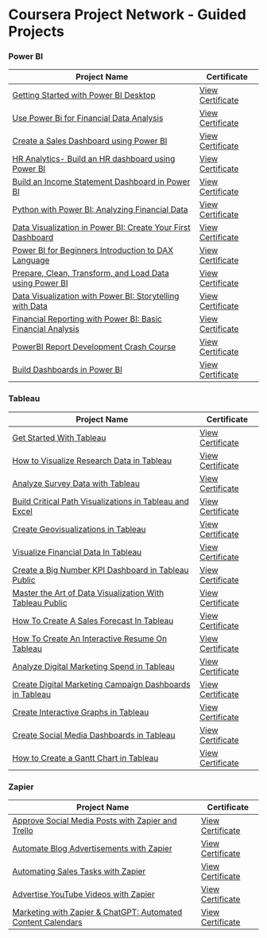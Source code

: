 # Coursera Project Network - Guided Projects

### Power BI

| Project Name                                                | Certificate                                               |
|------------------------------------------------------------|-----------------------------------------------------------|
| [Getting Started with Power BI Desktop](https://www.coursera.org/projects/power-bi-desktop) | [View Certificate](https://coursera.org/share/c8e16eba6e795e3361faa83b90c33db6) |
| [Use Power Bi for Financial Data Analysis](https://www.coursera.org/projects/use-power-bi-for-financial-data-analysis-project) | [View Certificate](https://coursera.org/share/62e46d9290f811a88f3dd8a00200237e) |
| [Create a Sales Dashboard using Power BI](https://www.coursera.org/projects/create-sales-dashboard-using-power-bi) | [View Certificate](https://coursera.org/share/96bee138ec98dd7fae29c140cc02f1d5) |
| [HR Analytics- Build an HR dashboard using Power BI](https://www.coursera.org/projects/hr-analytics-build-hr-dashboard-using-power-bi) | [View Certificate](https://coursera.org/share/a365739d0558f90d493d2a3c43105a2a) |
| [Build an Income Statement Dashboard in Power BI](https://www.coursera.org/projects/build-an-income-statement-dashboard-in-power-bi) | [View Certificate]() |
| [Python with Power BI: Analyzing Financial Data](https://www.coursera.org/projects/python-with-power-bi-analyzing-financial-data) | [View Certificate]() |
| [Data Visualization in Power BI: Create Your First Dashboard](https://www.coursera.org/projects/data-visualization-in-power-bi-create-your-first-dashboard) | [View Certificate]() |
| [Power BI for Beginners Introduction to DAX Language](https://www.coursera.org/projects/powerbi-for-beginners-introduction-to-dax-language) | [View Certificate]() |
| [Prepare, Clean, Transform, and Load Data using Power BI](https://www.coursera.org/projects/prepare-clean-transform-and-load-data-using-powerbi) | [View Certificate]() |
| [Data Visualization with Power BI: Storytelling with Data](https://www.coursera.org/projects/data-visualization-with-power-bi-storytelling-with-data) | [View Certificate]() |
| [Financial Reporting with Power BI: Basic Financial Analysis](https://www.coursera.org/projects/financial-reporting-with-power-bi-financial-analysis) | [View Certificate]() |
| [PowerBI Report Development Crash Course](https://www.coursera.org/projects/powerbi-report-development-crash-course-wdnos) | [View Certificate]() |
| [Build Dashboards in Power BI](https://www.coursera.org/projects/build-dashboards-power-bi) | [View Certificate]() |

### Tableau

| Project Name | Certificate |
|--------------|-------------|
| [Get Started With Tableau](https://www.coursera.org/projects/get-started-tableau) | [View Certificate]() |
| [How to Visualize Research Data in Tableau](https://www.coursera.org/projects/how-visualize-research-data-tableau) | [View Certificate]() |
| [Analyze Survey Data with Tableau](https://www.coursera.org/projects/analyze-survey-data-tableau) | [View Certificate]() |
| [Build Critical Path Visualizations in Tableau and Excel](https://www.coursera.org/projects/build-critical-path-visualizations-tableau-and-excel) | [View Certificate]() |
| [Create Geovisualizations in Tableau](https://www.coursera.org/projects/create-geovisualizations-tableau) | [View Certificate]() |
| [Visualize Financial Data In Tableau](https://www.coursera.org/projects/visualize-financial-data-tableau) | [View Certificate]() |
| [Create a Big Number KPI Dashboard in Tableau Public](https://www.coursera.org/projects/create-big-number-kpi-dashboard-tableau-public) | [View Certificate]() |
| [Master the Art of Data Visualization With Tableau Public](https://www.coursera.org/projects/master-data-visualization-tableau) | [View Certificate]() |
| [How To Create A Sales Forecast In Tableau](https://www.coursera.org/projects/how-to-create-a-sales-forecast-in-tableau) | [View Certificate]() |
| [How To Create An Interactive Resume On Tableau](https://www.coursera.org/projects/how-create-interactive-resume-tableau) | [View Certificate]() |
| [Analyze Digital Marketing Spend in Tableau](https://www.coursera.org/projects/analyze-digital-marketing-spend-tableau) | [View Certificate]() |
| [Create Digital Marketing Campaign Dashboards in Tableau](https://www.coursera.org/projects/create-digital-marketing-campaign-dashboards-tableau) | [View Certificate]() |
| [Create Interactive Graphs in Tableau](https://www.coursera.org/projects/create-interactive-graphs-tableau) | [View Certificate]() |
| [Create Social Media Dashboards in Tableau](https://www.coursera.org/projects/create-social-media-dashboards-tableau-ayild) | [View Certificate]() |
| [How to Create a Gantt Chart in Tableau](https://www.coursera.org/projects/how-create-gantt-chart-tableau) | [View Certificate]() |

### Zapier

| Project Name | Certificate |
|--------------|-------------|
| [Approve Social Media Posts with Zapier and Trello](https://www.coursera.org/projects/approve-social-media-zapier-trello) | [View Certificate]() |
| [Automate Blog Advertisements with Zapier](https://www.coursera.org/projects/automate-blog-advertisements-zapier) | [View Certificate]() |
| [Automating Sales Tasks with Zapier](https://www.coursera.org/projects/automating-sales-tasks-zapier) | [View Certificate]() |
| [Advertise YouTube Videos with Zapier](https://www.coursera.org/projects/advertise-youtube-videos-zapier) | [View Certificate]() |
| [Marketing with Zapier & ChatGPT: Automated Content Calendars](https://www.coursera.org/projects/marketing-with-zapier--chatgpt-automated-content-calendars) | [View Certificate]() |
